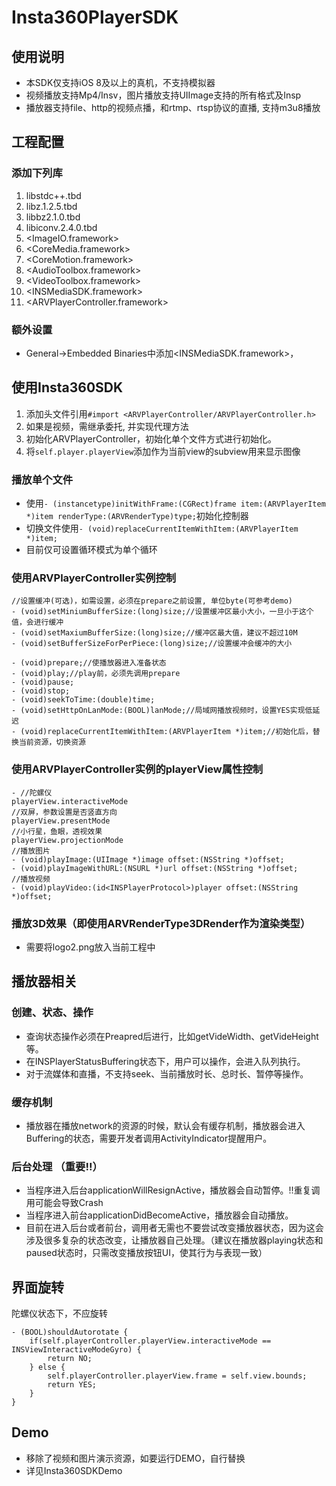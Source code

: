 # Insta360PlayerSDK 

## 使用说明
* 本SDK仅支持iOS 8及以上的真机，不支持模拟器
* 视频播放支持Mp4/Insv，图片播放支持UIImage支持的所有格式及Insp
* 播放器支持file、http的视频点播，和rtmp、rtsp协议的直播, 支持m3u8播放
## 工程配置
### 添加下列库
1. libstdc++.tbd
2. libz.1.2.5.tbd
3. libbz2.1.0.tbd
4. libiconv.2.4.0.tbd
5. <ImageIO.framework>
6. <CoreMedia.framework>
7. <CoreMotion.framework>
8. <AudioToolbox.framework>
9. <VideoToolbox.framework>
10. <INSMediaSDK.framework>
11. <ARVPlayerController.framework>

### 额外设置
+ General->Embedded Binaries中添加<INSMediaSDK.framework>，


## 使用Insta360SDK 
1. 添加头文件引用`#import <ARVPlayerController/ARVPlayerController.h>`
2. 如果是视频，需继承委托<ARVPlayerStatusDelegate>, 并实现代理方法
3. 初始化ARVPlayerController，初始化单个文件方式进行初始化。
4. 将`self.player.playerView`添加作为当前view的subview用来显示图像

### 播放单个文件
* 使用`- (instancetype)initWithFrame:(CGRect)frame item:(ARVPlayerItem *)item renderType:(ARVRenderType)type;`初始化控制器
* 切换文件使用`- (void)replaceCurrentItemWithItem:(ARVPlayerItem *)item;`
* 目前仅可设置循环模式为单个循环
### 使用ARVPlayerController实例控制

```
//设置缓冲(可选)，如需设置，必须在prepare之前设置, 单位byte(可参考demo)
- (void)setMiniumBufferSize:(long)size;//设置缓冲区最小大小，一旦小于这个值，会进行缓冲
- (void)setMaxiumBufferSize:(long)size;//缓冲区最大值，建议不超过10M
- (void)setBufferSizeForPerPiece:(long)size;//设置缓冲会缓冲的大小

- (void)prepare;//使播放器进入准备状态
- (void)play;//play前，必须先调用prepare
- (void)pause;
- (void)stop;
- (void)seekToTime:(double)time;
- (void)setHttpOnLanMode:(BOOL)lanMode;//局域网播放视频时，设置YES实现低延迟
- (void)replaceCurrentItemWithItem:(ARVPlayerItem *)item;//初始化后，替换当前资源，切换资源
```

### 使用ARVPlayerController实例的playerView属性控制

```
- //陀螺仪
playerView.interactiveMode
//双屏，参数设置是否竖直方向
playerView.presentMode
//小行星，鱼眼，透视效果
playerView.projectionMode
//播放图片
- (void)playImage:(UIImage *)image offset:(NSString *)offset;
- (void)playImageWithURL:(NSURL *)url offset:(NSString *)offset;
//播放视频
- (void)playVideo:(id<INSPlayerProtocol>)player offset:(NSString *)offset;
```

### 播放3D效果（即使用ARVRenderType3DRender作为渲染类型）
+ 需要将logo2.png放入当前工程中

## 播放器相关
### 创建、状态、操作
* 查询状态操作必须在Preapred后进行，比如getVideWidth、getVideHeight等。
* 在INSPlayerStatusBuffering状态下，用户可以操作，会进入队列执行。
* 对于流媒体和直播，不支持seek、当前播放时长、总时长、暂停等操作。
### 缓存机制
* 播放器在播放network的资源的时候，默认会有缓存机制，播放器会进入Buffering的状态，需要开发者调用ActivityIndicator提醒用户。
### 后台处理 （重要!!）
* 当程序进入后台applicationWillResignActive，播放器会自动暂停。!!重复调用可能会导致Crash
* 当程序进入前台applicationDidBecomeActive，播放器会自动播放。
* 目前在进入后台或者前台，调用者无需也不要尝试改变播放器状态，因为这会涉及很多复杂的状态改变，让播放器自己处理。（建议在播放器playing状态和paused状态时，只需改变播放按钮UI，使其行为与表现一致）

## 界面旋转
陀螺仪状态下，不应旋转
```
- (BOOL)shouldAutorotate {
    if(self.playerController.playerView.interactiveMode == INSViewInteractiveModeGyro) {
        return NO;
    } else {
        self.playerController.playerView.frame = self.view.bounds;
        return YES;
    }
}
```

## Demo
* 移除了视频和图片演示资源，如要运行DEMO，自行替换
* 详见Insta360SDKDemo
